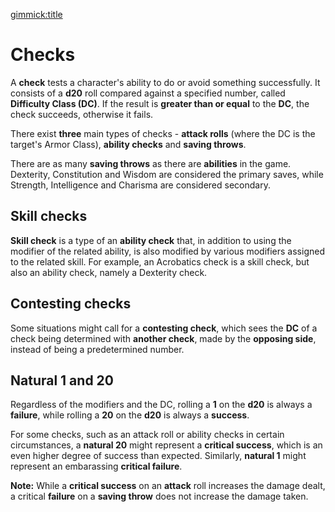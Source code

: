 [gimmick:title](Checks)

# Checks

A **check** tests a character's ability to do or avoid something successfully. It consists of a **d20** roll compared against a specified number, called **Difficulty Class (DC)**. If the result is **greater than or equal** to the **DC**, the check succeeds, otherwise it fails.

There exist **three** main types of checks - **attack rolls** (where the DC is the target's Armor Class), **ability checks** and **saving throws**.

There are as many **saving throws** as there are **abilities** in the game. Dexterity, Constitution and Wisdom are considered the primary saves, while Strength, Intelligence and Charisma are considered secondary.

## Skill checks

**Skill check** is a type of an **ability check** that, in addition to using the modifier of the related ability, is also modified by various modifiers assigned to the related skill. For example, an Acrobatics check is a skill check, but also an ability check, namely a Dexterity check.

## Contesting checks

Some situations might call for a **contesting check**, which sees the **DC** of a check being determined with **another check**, made by the **opposing side**, instead of being a predetermined number.

## Natural 1 and 20

Regardless of the modifiers and the DC, rolling a **1** on the **d20** is always a **failure**, while rolling a **20** on the **d20** is always a **success**.

For some checks, such as an attack roll or ability checks in certain circumstances, a **natural 20** might represent a **critical success**, which is an even higher degree of success than expected. Similarly, **natural 1** might represent an embarassing **critical failure**.

**Note:** While a **critical success** on an **attack** roll increases the damage dealt, a critical **failure** on a **saving throw** does not increase the damage taken.